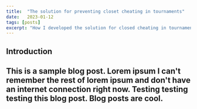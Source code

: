```yaml
---
title:  "The solution for preventing closet cheating in tournaments"
date:   2023-01-12
tags: [posts]
excerpt: "How I developed the solution for closed cheating in tournaments of competitive Minecraft servers."
---
```

Introduction
---
This is a sample blog post. Lorem ipsum I can't remember the rest of lorem ipsum and don't have an internet connection right now. Testing testing testing this blog post. Blog posts are cool.
---
 
